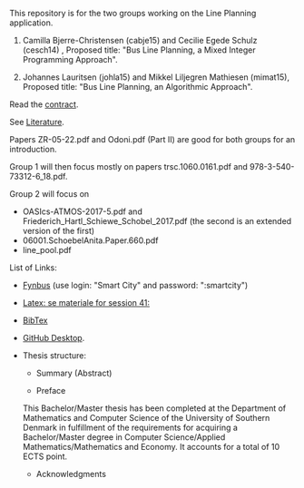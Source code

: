 This repository is for the two groups working on the Line Planning
application.


1. Camilla Bjerre-Christensen (cabje15) and Cecilie Egede Schulz
  (cesch14) , Proposed title: "Bus Line Planning, a Mixed Integer
  Programming Approach".


2. Johannes Lauritsen (johla15) and Mikkel Liljegren Mathiesen (mimat15), Proposed title:
  "Bus Line Planning, an Algorithmic Approach".



Read the [contract](https://github.com/belzebuu/BusLines/blob/master/Contract.md).



See [Literature](https://github.com/belzebuu/BusLines/blob/master/Literature).

Papers ZR-05-22.pdf and Odoni.pdf (Part II) are good for both groups for
an introduction.

Group 1 will then focus mostly on papers trsc.1060.0161.pdf and
978-3-540-73312-6_18.pdf.

Group 2 will focus on 
- OASIcs-ATMOS-2017-5.pdf and Friederich_Hartl_Schiewe_Schobel_2017.pdf (the second is an extended version of the first)
- 06001.SchoebelAnita.Paper.660.pdf
- line_pool.pdf


List of Links:

- [Fynbus](http://rejseplanen-smartrbl.hafas.de/itcs.war/app/pages/livemap/livemap.xhtml)
  (use login: "Smart City" and password: ":smartcity")


- [Latex: se materiale for session 41:](http://www.imada.sdu.dk/~rolf/Edu/DM534/E16/)

- [BibTex](https://en.wikibooks.org/wiki/LaTeX/Bibliography_Management)

- [GitHub Desktop](https://desktop.github.com/). 


- Thesis structure:

	- Summary (Abstract)

	- Preface

	This Bachelor/Master thesis has been completed at the Department of
		Mathematics and Computer Science of the University of Southern Denmark
			in fulfillment of the requirements for acquiring a Bachelor/Master
				degree in Computer Science/Applied Mathematics/Mathematics and
					Economy. It accounts for a total of 10 ECTS point.
  

    - Acknowledgments
	
